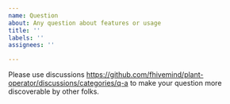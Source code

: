 ```yaml
---
name: Question
about: Any question about features or usage
title: ''
labels: ''
assignees: ''

---
```


Please use discussions https://github.com/fhivemind/plant-operator/discussions/categories/q-a to make your question more discoverable by other folks.
